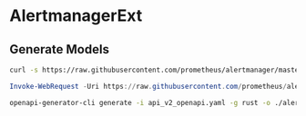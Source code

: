 # AlertmanagerExt

## Generate Models

```bash
curl -s https://raw.githubusercontent.com/prometheus/alertmanager/master/api/v2/openapi.yaml > api_v2_openapi.yaml

```

```PowerShell
Invoke-WebRequest -Uri https://raw.githubusercontent.com/prometheus/alertmanager/master/api/v2/openapi.yaml -OutFile api_v2_openapi.yaml
```

```bash
openapi-generator-cli generate -i api_v2_openapi.yaml -g rust -o ./alertmanager_api_v2
```
